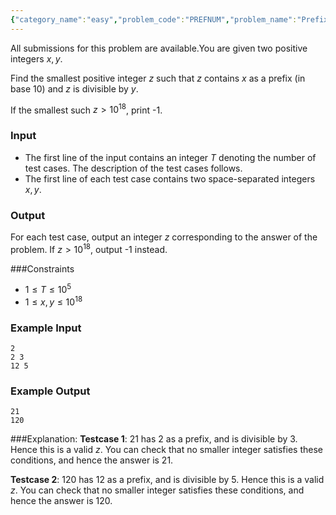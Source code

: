 ```yaml
---
{"category_name":"easy","problem_code":"PREFNUM","problem_name":"Prefix Numbers","languages_supported":{"0":"C","1":"CPP14","2":"JAVA","3":"PYTH","4":"PYTH 3.6","5":"PYPY","6":"CS2","7":"PAS fpc","8":"PAS gpc","9":"RUBY","10":"PHP","11":"GO","12":"NODEJS","13":"HASK","14":"rust","15":"SCALA","16":"swift","17":"D","18":"PERL","19":"FORT","20":"WSPC","21":"ADA","22":"CAML","23":"ICK","24":"BF","25":"ASM","26":"CLPS","27":"PRLG","28":"ICON","29":"SCM qobi","30":"PIKE","31":"ST","32":"NICE","33":"LUA","34":"BASH","35":"NEM","36":"LISP sbcl","37":"LISP clisp","38":"SCM guile","39":"JS","40":"ERL","41":"TCL","42":"kotlin","43":"PERL6","44":"TEXT","45":"SCM chicken","46":"PYP3","47":"CLOJ","48":"COB","49":"FS"},"max_timelimit":2,"source_sizelimit":50000,"problem_author":"admin2","problem_tester":null,"date_added":"17-12-2018","tags":{"0":"admin2"},"time":{"view_start_date":1545157800,"submit_start_date":1545157800,"visible_start_date":1545157800,"end_date":1735669800},"is_direct_submittable":false,"layout":"problem"}
---
```

<span class="solution-visible-txt">All submissions for this problem are available.</span>You are given two positive integers $x, y$.

Find the smallest positive integer $z$ such that $z$ contains $x$ as a prefix (in base 10) and $z$ is divisible by $y$.

If the smallest such $z > 10^{18}$, print -1.

### Input
- The first line of the input contains an integer $T$ denoting the number of test cases. The description of the test cases follows.
- The first line of each test case contains two space-separated integers $x, y$.

### Output
For each test case, output an integer $z$ corresponding to the answer of the problem. If $z > 10^{18}$, output -1 instead.

###Constraints
- $1 \le T \le 10^5$
- $1 \le x, y \leq 10^{18}$

### Example Input
```
2
2 3
12 5
```

### Example Output
```
21
120
```

###Explanation:
**Testcase 1**: 21 has 2 as a prefix, and is divisible by 3. Hence this is a valid $z$. You can check that no smaller integer satisfies these conditions, and hence the answer is 21.

**Testcase 2**: 120 has 12 as a prefix, and is divisible by 5. Hence this is a valid $z$. You can check that no smaller integer satisfies these conditions, and hence the answer is 120.